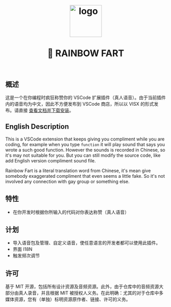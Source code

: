 <h1 align="center">
  <br>
    <img src="https://github.com/SaekiRaku/vscode-rainbow-fart/blob/master/assets/logo.png?raw=true" alt="logo" width="100">
  <br>
  <br>
  🌈 RAINBOW FART
  <br>
  <br>
</h1>

## 概述

这是一个在你编程时疯狂称赞你的 VSCode 扩展插件（真人语音）。由于当前插件内的语音均为中文，因此不方便发布到 VSCode 商店，所以以 VISX 的形式发布。请直接 [查看文档并下载安装](https://saekiraku.github.io/vscode-rainbow-fart/)。

## English Description

This is a VSCode extension that keeps giving you compliment while you are coding, for example when you type `function` it will play sound that says you wrote a such good function. However the sounds is recorded in Chinese, so it's may not suitable for you. But you can still modify the source code, like add English version compliment sound file.

Rainbow Fart is a literal translation word from Chinese, it's mean give somebody exaggerated compliment that even seems a little fake. So it's not involved any connection with gay group or something else.

## 特性

* 在你开发时根据你所输入的代码对你表达称赞（真人语音）

## 计划

* 导入语音包及管理、自定义语音，使任意语言的开发者都可以使用此插件。
* 界面 I18N
* 触发频次调节

## 许可

基于 MIT 开源，包括所有设计资源及音频资源。此外，由于仓库中的音频资源大部分由真人录音，并且根据 MIT 被授权人义务。在此明确：尤其的对于仓库中多媒体资源，您有（单独）标明资源原作者、链接、许可的义务。